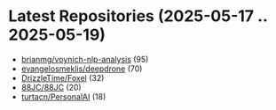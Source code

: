 # Latest Repositories (2025-05-17 .. 2025-05-19)

- [brianmg/voynich-nlp-analysis](https://github.com/brianmg/voynich-nlp-analysis) (95)
- [evangelosmeklis/deepdrone](https://github.com/evangelosmeklis/deepdrone) (70)
- [DrizzleTime/Foxel](https://github.com/DrizzleTime/Foxel) (32)
- [88JC/88JC](https://github.com/88JC/88JC) (20)
- [turtacn/PersonalAI](https://github.com/turtacn/PersonalAI) (18)
